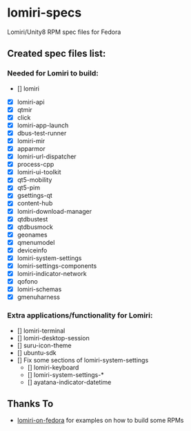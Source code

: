 # lomiri-specs
Lomiri/Unity8 RPM spec files for Fedora

## Created spec files list:
### Needed for Lomiri to build:
* [] lomiri
* [X] lomiri-api
* [X] qtmir
* [X] click
* [X] lomiri-app-launch
* [X] dbus-test-runner
* [X] lomiri-mir
* [X] apparmor
* [X] lomiri-url-dispatcher
* [X] process-cpp
* [X] lomiri-ui-toolkit
* [X] qt5-mobility
* [X] qt5-pim
* [X] gsettings-qt
* [X] content-hub
* [X] lomiri-download-manager
* [X] qtdbustest
* [X] qtdbusmock
* [X] geonames
* [X] qmenumodel
* [X] deviceinfo
* [X] lomiri-system-settings
* [X] lomiri-settings-components
* [X] lomiri-indicator-network
* [X] qofono
* [X] lomiri-schemas
* [X] gmenuharness

### Extra applications/functionality for Lomiri:
* [] lomiri-terminal
* [] lomiri-desktop-session
* [] suru-icon-theme
* [] ubuntu-sdk
* [] Fix some sections of lomiri-system-settings
	* [] lomiri-keyboard
	* [] lomiri-system-settings-*
	* [] ayatana-indicator-datetime

## Thanks To
* [lomiri-on-fedora](https://gitlab.com/erlend.io/lomiri-on-fedora) for examples on how to build some RPMs